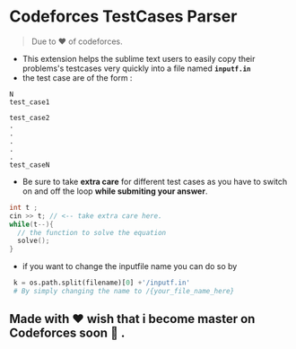 # Codeforces TestCases Parser 
> Due to ❤️ of codeforces.

* This extension helps the sublime text users to easily copy their problems's 
testcases very quickly into a file named **`inputf.in`**
* the test case are of the form :

```
N
test_case1

test_case2
.
.
.
.
.
test_caseN
```

* Be sure to take **extra care** for different test cases as you have to switch on and off the loop __while submiting your answer__.
```C++
int t ; 
cin >> t; // <-- take extra care here.
while(t--){
  // the function to solve the equation 
  solve();
}
```


* if you want to change the inputfile name you can do so by 
```Python
 k = os.path.split(filename)[0] +'/inputf.in'
 # By simply changing the name to /{your_file_name_here}
```
## Made with ❤️ wish that i become master on Codeforces soon 🥳 .





